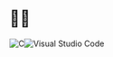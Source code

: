 # :space_invader::purple_heart:
![C](https://img.shields.io/badge/c-%2300599C.svg?style=for-the-badge&logo=c&logoColor=white)![Visual Studio Code](https://img.shields.io/badge/Visual%20Studio%20Code-0078d7.svg?style=for-the-badge&logo=visual-studio-code&logoColor=white)
